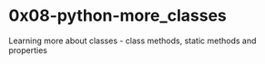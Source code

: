 # 0x08-python-more_classes

Learning more about classes - class methods, static methods and properties
